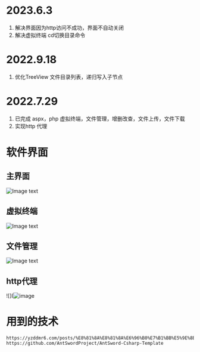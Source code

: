 # 2023.6.3
1. 解决界面因为http访问不成功，界面不自动关闭
2. 解决虚拟终端 cd切换目录命令

# 2022.9.18
1. 优化TreeView 文件目录列表，递归写入子节点

# 2022.7.29 
1. 已完成 aspx，php  虚拟终端，文件管理，增删改查，文件上传，文件下载
2. 实现http 代理

# 软件界面
## 主界面
![Image text](https://github.com/wy876/img-folder/blob/main/1.png)

## 虚拟终端
![Image text](https://github.com/wy876/img-folder/blob/main/2.png)

## 文件管理
![Image text](https://github.com/wy876/img-folder/blob/main/3.png)

## http代理
![](![image](https://mmbiz.qpic.cn/sz_mmbiz_png/vOGOib9z4Wz48ZIDw8AK60UKE9tPtnMkapWsa1ElP4ibBMUYiabIgnl1INOcTzmaDBbPoIwh0SIrPLBkPZhG1GSSQ/640?wx_fmt=png&wxfrom=5&wx_lazy=1&wx_co=1)


# 用到的技术
```
https://yzddmr6.com/posts/%E8%81%8A%E8%81%8A%E6%96%B0%E7%B1%BB%E5%9E%8BASPXCSharp/
https://github.com/AntSwordProject/AntSword-Csharp-Template
```
